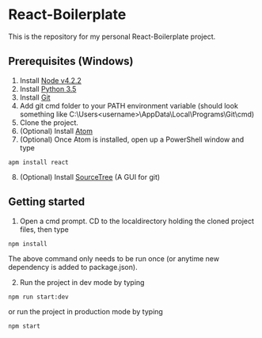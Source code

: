 # React-Boilerplate

This is the repository for my personal React-Boilerplate project.

## Prerequisites (Windows)

1. Install [Node v4.2.2](https://nodejs.org/en/)
2. Install [Python 3.5](https://www.python.org/downloads/release/python-350/)
3. Install [Git](https://git-scm.com/download/win)
4. Add git cmd folder to your PATH environment variable (should look something like C:\Users\<username>\AppData\Local\Programs\Git\cmd)
5. Clone the project.
6. (Optional) Install [Atom](https://atom.io/)
7. (Optional) Once Atom is installed, open up a PowerShell window and type
```
apm install react
```
8. (Optional) Install [SourceTree](https://www.sourcetreeapp.com/) (A GUI for git)

## Getting started

1. Open a cmd prompt.  CD to the localdirectory holding the cloned project files, then type
```
npm install
```
The above command only needs to be run once (or anytime new dependency is added to package.json).

2. Run the project in dev mode by typing
```
npm run start:dev
```
or run the project in production mode by typing
```
npm start
```
